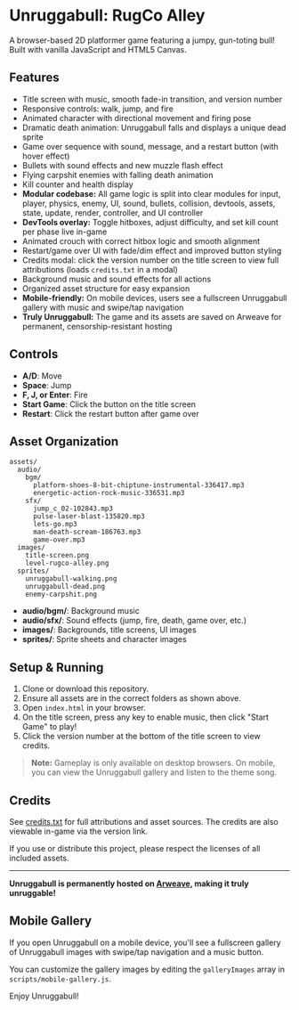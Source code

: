 # Unruggabull: RugCo Alley

A browser-based 2D platformer game featuring a jumpy, gun-toting bull! Built with vanilla JavaScript and HTML5 Canvas.

## Features
- Title screen with music, smooth fade-in transition, and version number
- Responsive controls: walk, jump, and fire
- Animated character with directional movement and firing pose
- Dramatic death animation: Unruggabull falls and displays a unique dead sprite
- Game over sequence with sound, message, and a restart button (with hover effect)
- Bullets with sound effects and new muzzle flash effect
- Flying carpshit enemies with falling death animation
- Kill counter and health display
- **Modular codebase:** All game logic is split into clear modules for input, player, physics, enemy, UI, sound, bullets, collision, devtools, assets, state, update, render, controller, and UI controller
- **DevTools overlay:** Toggle hitboxes, adjust difficulty, and set kill count per phase live in-game
- Animated crouch with correct hitbox logic and smooth alignment
- Restart/game over UI with fade/dim effect and improved button styling
- Credits modal: click the version number on the title screen to view full attributions (loads `credits.txt` in a modal)
- Background music and sound effects for all actions
- Organized asset structure for easy expansion
- **Mobile-friendly:** On mobile devices, users see a fullscreen Unruggabull gallery with music and swipe/tap navigation
- **Truly Unruggabull:** The game and its assets are saved on Arweave for permanent, censorship-resistant hosting

## Controls
- **A/D**: Move
- **Space**: Jump
- **F, J, or Enter**: Fire
- **Start Game**: Click the button on the title screen
- **Restart**: Click the restart button after game over

## Asset Organization
```
assets/
  audio/
    bgm/
      platform-shoes-8-bit-chiptune-instrumental-336417.mp3
      energetic-action-rock-music-336531.mp3
    sfx/
      jump_c_02-102843.mp3
      pulse-laser-blast-135820.mp3
      lets-go.mp3
      man-death-scream-186763.mp3
      game-over.mp3
  images/
    title-screen.png
    level-rugco-alley.png
  sprites/
    unruggabull-walking.png
    unruggabull-dead.png
    enemy-carpshit.png
```

- **audio/bgm/**: Background music
- **audio/sfx/**: Sound effects (jump, fire, death, game over, etc.)
- **images/**: Backgrounds, title screens, UI images
- **sprites/**: Sprite sheets and character images

## Setup & Running
1. Clone or download this repository.
2. Ensure all assets are in the correct folders as shown above.
3. Open `index.html` in your browser.
4. On the title screen, press any key to enable music, then click "Start Game" to play!
5. Click the version number at the bottom of the title screen to view credits.

> **Note:** Gameplay is only available on desktop browsers. On mobile, you can view the Unruggabull gallery and listen to the theme song.

## Credits

See [credits.txt](credits.txt) for full attributions and asset sources. The credits are also viewable in-game via the version link.

If you use or distribute this project, please respect the licenses of all included assets.

---

**Unruggabull is permanently hosted on [Arweave](https://www.arweave.org/), making it truly unruggable!**

## Mobile Gallery

If you open Unruggabull on a mobile device, you'll see a fullscreen gallery of Unruggabull images with swipe/tap navigation and a music button. 

You can customize the gallery images by editing the `galleryImages` array in `scripts/mobile-gallery.js`.

Enjoy Unruggabull!
